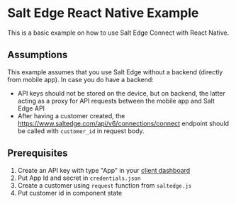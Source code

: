 # Salt Edge React Native Example

This is a basic example on how to use Salt Edge Connect with React Native.

## Assumptions

This example assumes that you use Salt Edge without a backend (directly from mobile app).
In case you do have a backend:
- API keys should not be stored on the device, but on backend, the latter acting as a proxy for API requests between the mobile app and Salt Edge API
- After having a customer created, the https://www.saltedge.com/api/v6/connections/connect endpoint should be called with `customer_id` in request body.

## Prerequisites

1. Create an API key with type "App" in your [client dashboard](https://www.saltedge.com/clients/api_keys)
2. Put App Id and secret in `credentials.json`
3. Create a customer using `request` function from `saltedge.js`
4. Put customer id in component state
